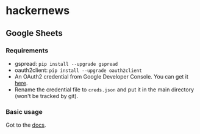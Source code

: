 # hackernews

## Google Sheets

### Requirements

- gspread: `pip install --upgrade gspread`
- oauth2client: `pip install --upgrade oauth2client` 
- An OAuth2 credential from Google Developer Console. You can get it [here](https://gspread.readthedocs.io/en/latest/oauth2.html).
- Rename the credential file to `creds.json` and put it in the main directory (won't be tracked by git).

### Basic usage

Got to the [docs](api_docs.md).
